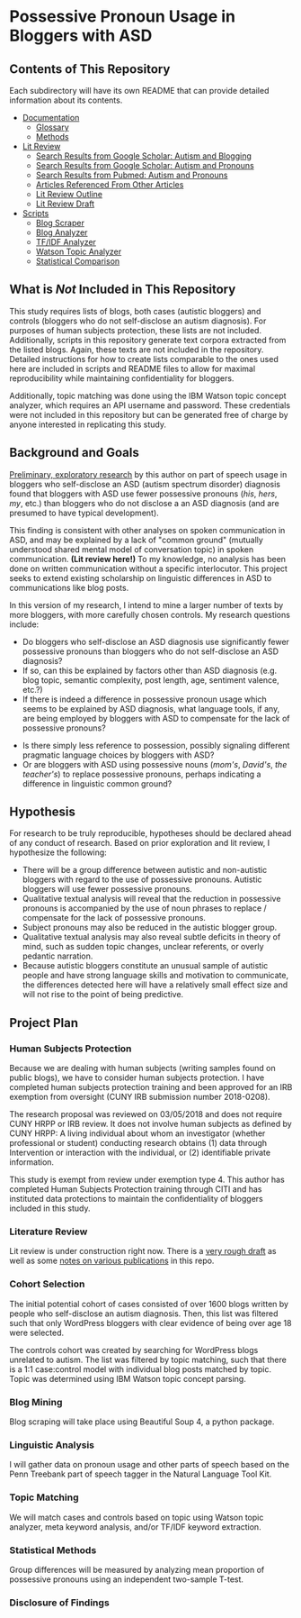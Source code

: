 # Possessive Pronoun Usage in Bloggers with ASD

## Contents of This Repository

Each subdirectory will have its own README that can provide detailed information about its contents.

* [Documentation](documentation)
	- [Glossary](documentation/glossary.md) 
	- [Methods](documentation/Methods.md) 
* [Lit Review](lit_review)
	- [Search Results from Google Scholar: Autism and Blogging](lit_review/google_scholar_bloggers.md)
	- [Search Results from Google Scholar: Autism and Pronouns](lit_review/google_scholar_pronouns.md)
	- [Search Results from Pubmed: Autism and Pronouns](lit_review/pubmed_autism_pronouns.md)
	- [Articles Referenced From Other Articles](lit_review/referenced_articles.md)
	- [Lit Review Outline](lit_review/lit_review_outline.md)
	- [Lit Review Draft](lit_review/lit_review_draft.md)
* [Scripts](scripts)
	- [Blog Scraper](scripts/scrape_blogs.ipynb)
	- [Blog Analyzer](scripts/analyze_blogs.ipynb)
	- [TF/IDF Analyzer](scripts/tf_idf_analysis.ipynb)
	- [Watson Topic Analyzer](scripts/watson_analysis.ipynb)
	- [Statistical Comparison](scripts/statistical_comparisons.ipynb)

## What is *Not* Included in This Repository

This study requires lists of blogs, both cases (autistic bloggers) and controls (bloggers who do not self-disclose an autism diagnosis).  For purposes of human subjects protection, these lists are not included.  Additionally, scripts in this repository generate text corpora extracted from the listed blogs.  Again, these texts are not included in the repository.  Detailed instructions for how to create lists comparable to the ones used here are included in scripts and README files to allow for maximal reproducibility while maintaining confidentiality for bloggers.

Additionally, topic matching was done using the IBM Watson topic concept analyzer, which requires an API username and password.  These credentials were not included in this repository but can be generated free of charge by anyone interested in replicating this study.

## Background and Goals

[Preliminary, exploratory research](https://github.com/pm0kjp/neurodiverse-blog-data-miner) by this author on part of speech usage in bloggers who self-disclose an ASD (autism spectrum disorder) diagnosis found that bloggers with ASD use fewer possessive pronouns (_his_, _hers_, _my_, etc.) than bloggers who do not disclose a an ASD diagnosis (and are presumed to have typical development).  

This finding is consistent with other analyses on spoken communication in ASD, and may be explained by a lack of "common ground" (mutually understood shared mental model of conversation topic) in spoken communication.  __(Lit review here!)__  To my knowledge, no analysis has been done on written communication without a specific interlocutor.  This project seeks to extend existing scholarship on linguistic differences in ASD to communications like blog posts.

In this version of my research, I intend to mine a larger number of texts by more bloggers, with more carefully chosen controls.  My research questions include:

* Do bloggers who self-disclose an ASD diagnosis use significantly fewer possessive pronouns than bloggers who do not self-disclose an ASD diagnosis?  
* If so, can this be explained by factors other than ASD diagnosis (e.g. blog topic, semantic complexity, post length, age, sentiment valence, etc.?)
* If there is indeed a difference in possessive pronoun usage which seems to be explained by ASD diagnosis, what language tools, if any, are being employed by bloggers with ASD to compensate for the lack of possessive pronouns?
 - Is there simply less reference to possession, possibly signaling different pragmatic language choices by bloggers with ASD?
 - Or are bloggers with ASD using possessive nouns (_mom's_, _David's_, _the teacher's_) to replace possessive pronouns, perhaps indicating a difference in linguistic common ground?

## Hypothesis

For research to be truly reproducible, hypotheses should be declared ahead of any conduct of research.  Based on prior exploration and lit review, I hypothesize the following:

* There will be a group difference between autistic and non-autistic bloggers with regard to the use of possessive pronouns.  Autistic bloggers will use fewer possessive pronouns.
* Qualitative textual analysis will reveal that the reduction in possessive pronouns is accompanied by the use of noun phrases to replace / compensate for the lack of possessive pronouns.
* Subject pronouns may also be reduced in the autistic blogger group.
* Qualitative textual analysis may also reveal subtle deficits in theory of mind, such as sudden topic changes, unclear referents, or overly pedantic narration.
* Because autistic bloggers constitute an unusual sample of autistic people and have strong language skills and motivation to communicate, the differences detected here will have a relatively small effect size and will not rise to the point of being predictive.  

## Project Plan

### Human Subjects Protection

Because we are dealing with human subjects (writing samples found on public blogs), we have to consider human subjects protection.  I have completed human subjects protection training and been approved for an IRB exemption from oversight (CUNY IRB submission number 2018-0208).  

The research proposal was reviewed on 03/05/2018 and does not require CUNY HRPP or IRB review.  It does not involve human subjects as defined by CUNY HRPP: A living individual about whom an investigator (whether professional or student) conducting research obtains (1) data through Intervention or interaction with the individual, or (2) identifiable private information. 

This study is exempt from review under exemption type 4.  This author has completed Human Subjects Protection training through CITI and has instituted data protections to maintain the confidentiality of bloggers included in this study.

### Literature Review

Lit review is under construction right now.  There is a [very rough draft](lit_review/lit_review_draft.md) as well as some [notes on various publications](lit_review) in this repo.

### Cohort Selection

The initial potential cohort of cases consisted of over 1600 blogs written by people who self-disclose an autism diagnosis.  Then, this list was filtered such that only WordPress bloggers with clear evidence of being over age 18 were selected.  

The controls cohort was created by searching for WordPress blogs unrelated to autism.  The list was filtered by topic matching, such that there is a 1:1 case:control model with individual blog posts matched by topic.  Topic was determined using IBM Watson topic concept parsing.

### Blog Mining

Blog scraping will take place using Beautiful Soup 4, a python package.

### Linguistic Analysis

I will gather data on pronoun usage and other parts of speech based on the Penn Treebank part of speech tagger in the Natural Language Tool Kit.

### Topic Matching

We will match cases and controls based on topic using Watson topic analyzer, meta keyword analysis, and/or TF/IDF keyword extraction.

### Statistical Methods

Group differences will be measured by analyzing mean proportion of possessive pronouns using an independent two-sample T-test.

### Disclosure of Findings

